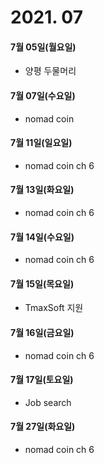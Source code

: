 # 2021. 07

#### 7월 05일(월요일)

- 양평 두물머리

#### 7월 07일(수요일)

- nomad coin

#### 7월 11일(일요일)

- nomad coin ch 6

#### 7월 13일(화요일)

- nomad coin ch 6

#### 7월 14일(수요일)

- nomad coin ch 6

#### 7월 15일(목요일)

- TmaxSoft 지원

#### 7월 16일(금요일)

- nomad coin ch 6

#### 7월 17일(토요일)

- Job search

#### 7월 27일(화요일)

- nomad coin ch 6
